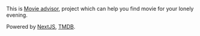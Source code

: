 This is [Movie advisor](https://movie-advisor.vercel.app/), project which can help you find movie for your lonely evening.

Powered by [NextJS](https://nextjs.org/), [TMDB](https://developer.themoviedb.org/docs).
